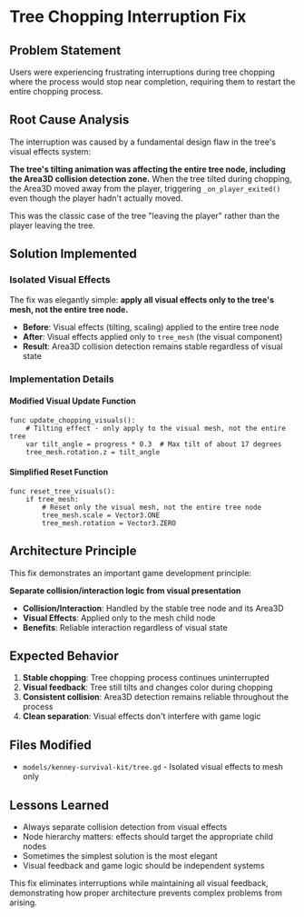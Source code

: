 # Tree Chopping Interruption Fix

## Problem Statement
Users were experiencing frustrating interruptions during tree chopping where the process would stop near completion, requiring them to restart the entire chopping process.

## Root Cause Analysis
The interruption was caused by a fundamental design flaw in the tree's visual effects system:

**The tree's tilting animation was affecting the entire tree node, including the Area3D collision detection zone.** When the tree tilted during chopping, the Area3D moved away from the player, triggering `_on_player_exited()` even though the player hadn't actually moved.

This was the classic case of the tree "leaving the player" rather than the player leaving the tree.

## Solution Implemented

### Isolated Visual Effects
The fix was elegantly simple: **apply all visual effects only to the tree's mesh, not the entire tree node.**

- **Before**: Visual effects (tilting, scaling) applied to the entire tree node
- **After**: Visual effects applied only to `tree_mesh` (the visual component)
- **Result**: Area3D collision detection remains stable regardless of visual state

### Implementation Details

#### Modified Visual Update Function
```gdscript
func update_chopping_visuals():
    # Tilting effect - only apply to the visual mesh, not the entire tree
    var tilt_angle = progress * 0.3  # Max tilt of about 17 degrees
    tree_mesh.rotation.z = tilt_angle
```

#### Simplified Reset Function
```gdscript
func reset_tree_visuals():
    if tree_mesh:
        # Reset only the visual mesh, not the entire tree node
        tree_mesh.scale = Vector3.ONE
        tree_mesh.rotation = Vector3.ZERO
```

## Architecture Principle
This fix demonstrates an important game development principle:

**Separate collision/interaction logic from visual presentation**

- **Collision/Interaction**: Handled by the stable tree node and its Area3D
- **Visual Effects**: Applied only to the mesh child node
- **Benefits**: Reliable interaction regardless of visual state

## Expected Behavior
1. **Stable chopping**: Tree chopping process continues uninterrupted
2. **Visual feedback**: Tree still tilts and changes color during chopping
3. **Consistent collision**: Area3D detection remains reliable throughout the process
4. **Clean separation**: Visual effects don't interfere with game logic

## Files Modified
- `models/kenney-survival-kit/tree.gd` - Isolated visual effects to mesh only

## Lessons Learned
- Always separate collision detection from visual effects
- Node hierarchy matters: effects should target the appropriate child nodes
- Sometimes the simplest solution is the most elegant
- Visual feedback and game logic should be independent systems

This fix eliminates interruptions while maintaining all visual feedback, demonstrating how proper architecture prevents complex problems from arising.
